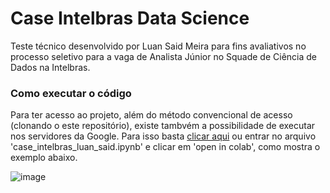 # Case Intelbras Data Science
Teste técnico desenvolvido por Luan Said Meira para fins avaliativos no processo seletivo para a vaga de Analista Júnior no Squade de Ciência de Dados na Intelbras.

### Como executar o código
Para ter acesso ao projeto, além do método convencional de acesso (clonando o este repositório), existe tambvém a possibilidade de executar nos servidores da Google. Para isso basta [clicar aqui](https://colab.research.google.com/github/luanSaid/caseIntelbrasDataScience/blob/main/case_intelbras_luan_said.ipynb) ou entrar no arquivo 'case_intelbras_luan_said.ipynb' e clicar em 'open in colab', como mostra o exemplo abaixo. 

![image](https://user-images.githubusercontent.com/32486944/111083024-3026e080-84ea-11eb-8ec2-8dec41dedaae.png)


